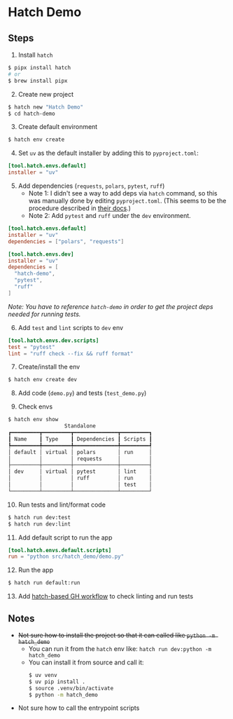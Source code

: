 # Hatch Demo

## Steps

1. Install `hatch`

```bash
$ pipx install hatch
# or 
$ brew install pipx
```

2. Create new project
```bash
$ hatch new "Hatch Demo"
$ cd hatch-demo
```

3. Create default environment
```bash
$ hatch env create
```

4. Set `uv` as the default installer by adding this to `pyproject.toml`:

```toml
[tool.hatch.envs.default]
installer = "uv"
```

5. Add dependencies (`requests`, `polars`, `pytest`, `ruff`)
    * Note 1: I didn't see a way to add deps via `hatch` command, so this was manually done by editing `pyproject.toml`. (This seems to be the procedure described in [their docs](https://hatch.pypa.io/dev/environment/#dependencies).)
    * Note 2: Add `pytest` and `ruff` under the `dev` environment.

```toml
[tool.hatch.envs.default]
installer = "uv"
dependencies = ["polars", "requests"]

[tool.hatch.envs.dev]
installer = "uv"
dependencies = [
  "hatch-demo",
  "pytest",
  "ruff"
]
```
_Note: You have to reference `hatch-demo` in order to get the project deps needed for running tests._

6. Add `test` and `lint` scripts to `dev` env

```toml
[tool.hatch.envs.dev.scripts]
test = "pytest"
lint = "ruff check --fix && ruff format"
```

7. Create/install the env

```bash
$ hatch env create dev
```

8. Add code (`demo.py`) and tests (`test_demo.py`)

9. Check envs

```bash
$ hatch env show
                  Standalone                  
┏━━━━━━━━━┳━━━━━━━━━┳━━━━━━━━━━━━━━┳━━━━━━━━━┓
┃ Name    ┃ Type    ┃ Dependencies ┃ Scripts ┃
┡━━━━━━━━━╇━━━━━━━━━╇━━━━━━━━━━━━━━╇━━━━━━━━━┩
│ default │ virtual │ polars       │ run     │
│         │         │ requests     │         │
├─────────┼─────────┼──────────────┼─────────┤
│ dev     │ virtual │ pytest       │ lint    │
│         │         │ ruff         │ run     │
│         │         │              │ test    │
└─────────┴─────────┴──────────────┴─────────┘
```

10. Run tests and lint/format code

```bash
$ hatch run dev:test
$ hatch run dev:lint
```

11. Add default script to run the app

```toml
[tool.hatch.envs.default.scripts]
run = "python src/hatch_demo/demo.py"
```

12. Run the app
```bash
$ hatch run default:run
```

13. Add [hatch-based GH workflow](../.github/workflows/hatch.yml) to check linting and run tests

## Notes

* ~~Not sure how to install the project so that it can called like `python -m hatch_demo`~~
  - You can run it from the `hatch` env like: `hatch run dev:python -m hatch_demo`
  - You can install it from source and call it:
    ```bash
    $ uv venv
    $ uv pip install .
    $ source .venv/bin/activate
    $ python -m hatch_demo
    ```
* Not sure how to call the entrypoint scripts
